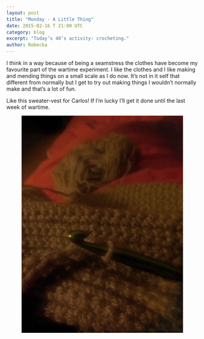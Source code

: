```yaml
---
layout: post
title: "Monday - A Little Thing"
date: 2015-02-16 T 21:00 UTC
category: blog
excerpt: "Today’s 40’s activity: crocheting."
author: Rebecka
---
```

I think in a way because of being a seamstress the clothes have become my favourite part of the wartime experiment. I like the clothes and I like making and mending things on a small scale as I do now. It’s not in it self that different from normally but I get to try out making things I wouldn’t normally make and that’s a lot of fun.

Like this sweater-vest for Carlos! If I’m lucky I’ll get it done until the last week of wartime.

<figure class="right">
	<img src="/assets/posts/1.jpg" alt="">
</figure>